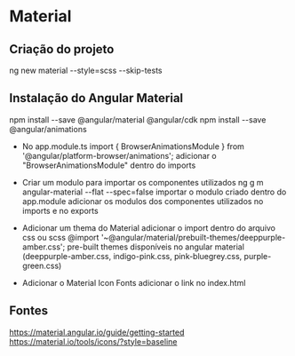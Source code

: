 # Material

## Criação do projeto
ng new material --style=scss --skip-tests

## Instalação do Angular Material
npm install --save @angular/material @angular/cdk
npm install --save @angular/animations

- No app.module.ts
import { BrowserAnimationsModule } from '@angular/platform-browser/animations';
adicionar o "BrowserAnimationsModule" dentro do imports

- Criar um modulo para importar os componentes utilizados
ng g m angular-material --flat --spec=false 
importar o modulo criado dentro do app.module
adicionar os modulos dos componentes utilizados no imports e no exports

- Adicionar um thema do Material
adicionar o import dentro do arquivo css ou scss
@import '~@angular/material/prebuilt-themes/deeppurple-amber.css';
pre-built themes disponíveis no angular material (deeppurple-amber.css, indigo-pink.css, pink-bluegrey.css, purple-green.css)

- Adicionar o Material Icon Fonts
adicionar o link no index.html
<link href="https://fonts.googleapis.com/icon?family=Material+Icons" rel="stylesheet">

## Fontes
https://material.angular.io/guide/getting-started
https://material.io/tools/icons/?style=baseline
